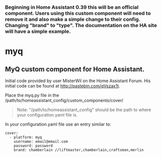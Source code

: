 ### Beginning in Home Assistant 0.39 this will be an official component. Users using this custom component will need to remove it and also make a simple change to their config. Changing "brand" to "type". The documentation on the HA site will have a simple example.

# myq
## MyQ custom component for Home Assistant.

Initial code provided by user MisterWil on the Home Assistant Forum. His initial code can be found at http://pastebin.com/qVszax1t.

Place the myq.py file in the /path/to/homeassistant_config/custom_components/cover/

> Note: "/path/to/homeassistant_config" should be the path to where your configuration.yaml file is.

In your configuration.yaml file use an entry similar to:

```
cover:
  - platform: myq
    username: email@email.com
    password: password
    brand: chamberlain //liftmaster,chamberlain,craftsman,merlin
```
